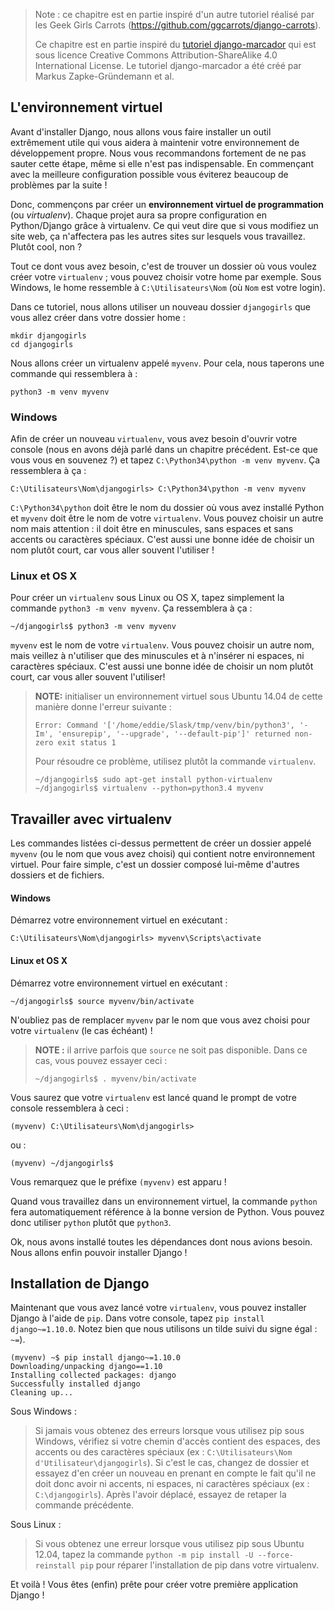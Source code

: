 > Note : ce chapitre est en partie inspiré d'un autre tutoriel réalisé par les Geek Girls Carrots (https://github.com/ggcarrots/django-carrots).
>
> Ce chapitre est en partie inspiré du [tutoriel django-marcador](http://django-marcador.keimlink.de/) qui est sous licence Creative Commons Attribution-ShareAlike 4.0 International License. Le tutoriel django-marcador a été créé par Markus Zapke-Gründemann et al.

## L'environnement virtuel

Avant d'installer Django, nous allons vous faire installer un outil extrêmement utile qui vous aidera à maintenir votre environnement de développement propre. Nous vous recommandons fortement de ne pas sauter cette étape, même si elle n'est pas indispensable. En commençant avec la meilleure configuration possible vous éviterez beaucoup de problèmes par la suite !

Donc, commençons par créer un **environnement virtuel de programmation** (ou *virtualenv*). Chaque projet aura sa propre configuration en Python/Django grâce à virtualenv. Ce qui veut dire que si vous modifiez un site web, ça n'affectera pas les autres sites sur lesquels vous travaillez. Plutôt cool, non ?

Tout ce dont vous avez besoin, c'est de trouver un dossier où vous voulez créer votre `virtualenv` ; vous pouvez choisir votre home par exemple. Sous Windows, le home ressemble à `C:\Utilisateurs\Nom` (où `Nom` est votre login).

Dans ce tutoriel, nous allons utiliser un nouveau dossier `djangogirls` que vous allez créer dans votre dossier home :

    mkdir djangogirls
    cd djangogirls


Nous allons créer un virtualenv appelé `myvenv`. Pour cela, nous taperons une commande qui ressemblera à :

    python3 -m venv myvenv


### Windows

Afin de créer un nouveau `virtualenv`, vous avez besoin d'ouvrir votre console (nous en avons déjà parlé dans un chapitre précédent. Est-ce que vous vous en souvenez ?) et tapez `C:\Python34\python -m venv myvenv`. Ça ressemblera à ça :

    C:\Utilisateurs\Nom\djangogirls> C:\Python34\python -m venv myvenv


`C:\Python34\python` doit être le nom du dossier où vous avez installé Python et `myvenv` doit être le nom de votre `virtualenv`. Vous pouvez choisir un autre nom mais attention : il doit être en minuscules, sans espaces et sans accents ou caractères spéciaux. C'est aussi une bonne idée de choisir un nom plutôt court, car vous aller souvent l'utiliser !

### Linux et OS X

Pour créer un `virtualenv` sous Linux ou OS X, tapez simplement la commande `python3 -m venv myvenv`. Ça ressemblera à ça :

    ~/djangogirls$ python3 -m venv myvenv


`myvenv` est le nom de votre `virtualenv`. Vous pouvez choisir un autre nom, mais veillez à n'utiliser que des minuscules et à n'insérer ni espaces, ni caractères spéciaux. C'est aussi une bonne idée de choisir un nom plutôt court, car vous aller souvent l'utiliser!

> **NOTE:** initialiser un environnement virtuel sous Ubuntu 14.04 de cette manière donne l'erreur suivante :
>
>     Error: Command '['/home/eddie/Slask/tmp/venv/bin/python3', '-Im', 'ensurepip', '--upgrade', '--default-pip']' returned non-zero exit status 1
>     
>
> Pour résoudre ce problème, utilisez plutôt la commande `virtualenv`.
>
>     ~/djangogirls$ sudo apt-get install python-virtualenv
>     ~/djangogirls$ virtualenv --python=python3.4 myvenv
>     

## Travailler avec virtualenv

Les commandes listées ci-dessus permettent de créer un dossier appelé `myvenv` (ou le nom que vous avez choisi) qui contient notre environnement virtuel. Pour faire simple, c'est un dossier composé lui-même d'autres dossiers et de fichiers.

#### Windows

Démarrez votre environnement virtuel en exécutant :

    C:\Utilisateurs\Nom\djangogirls> myvenv\Scripts\activate


#### Linux et OS X

Démarrez votre environnement virtuel en exécutant :

    ~/djangogirls$ source myvenv/bin/activate


N'oubliez pas de remplacer `myvenv` par le nom que vous avez choisi pour votre `virtualenv` (le cas échéant) !

> **NOTE :** il arrive parfois que `source` ne soit pas disponible. Dans ce cas, vous pouvez essayer ceci :
>
>     ~/djangogirls$ . myvenv/bin/activate
>     

Vous saurez que votre `virtualenv` est lancé quand le prompt de votre console ressemblera à ceci :

    (myvenv) C:\Utilisateurs\Nom\djangogirls>


ou :

    (myvenv) ~/djangogirls$


Vous remarquez que le préfixe `(myvenv)` est apparu !

Quand vous travaillez dans un environnement virtuel, la commande `python` fera automatiquement référence à la bonne version de Python. Vous pouvez donc utiliser `python` plutôt que `python3`.

Ok, nous avons installé toutes les dépendances dont nous avions besoin. Nous allons enfin pouvoir installer Django !

## Installation de Django

Maintenant que vous avez lancé votre `virtualenv`, vous pouvez installer Django à l'aide de `pip`. Dans votre console, tapez `pip install django~=1.10.0`. Notez bien que nous utilisons un tilde suivi du signe égal : `~=`).

    (myvenv) ~$ pip install django~=1.10.0
    Downloading/unpacking django==1.10
    Installing collected packages: django
    Successfully installed django
    Cleaning up...


Sous Windows :

> Si jamais vous obtenez des erreurs lorsque vous utilisez pip sous Windows, vérifiez si votre chemin d'accès contient des espaces, des accents ou des caractères spéciaux (ex : `C:\Utilisateurs\Nom d'Utilisateur\djangogirls`). Si c'est le cas, changez de dossier et essayez d'en créer un nouveau en prenant en compte le fait qu'il ne doit donc avoir ni accents, ni espaces, ni caractères spéciaux (ex : `C:\djangogirls`). Après l'avoir déplacé, essayez de retaper la commande précédente.

Sous Linux :

> Si vous obtenez une erreur lorsque vous utilisez pip sous Ubuntu 12.04, tapez la commande `python -m pip install -U --force-reinstall pip` pour réparer l'installation de pip dans votre virtualenv.

Et voilà ! Vous êtes (enfin) prête pour créer votre première application Django !
